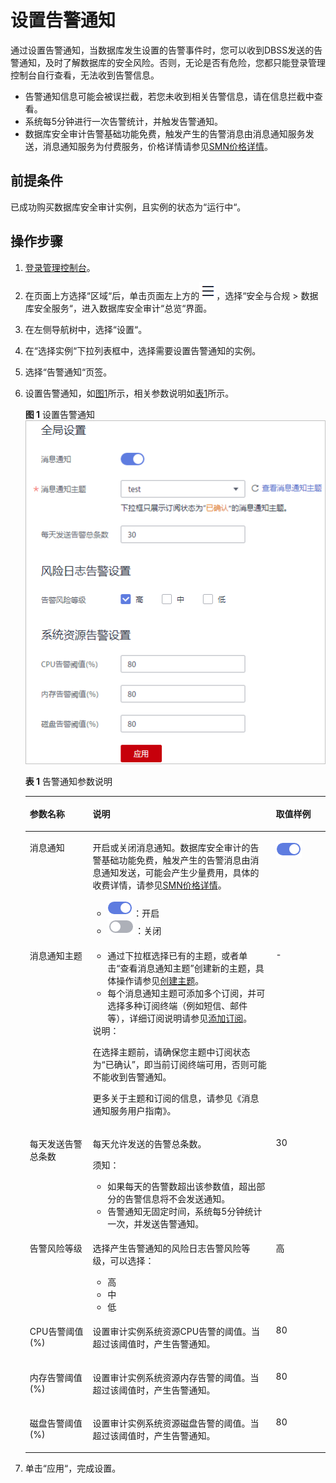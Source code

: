 # 设置告警通知<a name="dbss_01_0239"></a>

通过设置告警通知，当数据库发生设置的告警事件时，您可以收到DBSS发送的告警通知，及时了解数据库的安全风险。否则，无论是否有危险，您都只能登录管理控制台自行查看，无法收到告警信息。

-   告警通知信息可能会被误拦截，若您未收到相关告警信息，请在信息拦截中查看。
-   系统每5分钟进行一次告警统计，并触发告警通知。
-   数据库安全审计告警基础功能免费，触发产生的告警消息由消息通知服务发送，消息通知服务为付费服务，价格详情请参见[SMN价格详情](https://www.huaweicloud.com/pricing.html?tab=detail#/smn)。

## 前提条件<a name="section441811405410"></a>

已成功购买数据库安全审计实例，且实例的状态为“运行中“。

## 操作步骤<a name="section17503131918"></a>

1.  [登录管理控制台](https://console.huaweicloud.com/?locale=zh-cn)。
2.  在页面上方选择“区域“后，单击页面左上方的![](figures/icon-list-1.png)，选择“安全与合规  \>  数据库安全服务“，进入数据库安全审计“总览“界面。
3.  在左侧导航树中，选择“设置“。
4.  在“选择实例“下拉列表框中，选择需要设置告警通知的实例。
5.  选择“告警通知“页签。
6.  设置告警通知，如[图1](#fig139441652133611)所示，相关参数说明如[表1](#table29461252153613)所示。

    **图 1**  设置告警通知<a name="fig139441652133611"></a>  
    ![](figures/设置告警通知.png "设置告警通知")

    **表 1**  告警通知参数说明

    <a name="table29461252153613"></a>
    <table><thead align="left"><tr id="row7948205203612"><th class="cellrowborder" valign="top" width="20.979999999999997%" id="mcps1.2.4.1.1"><p id="p095017524368"><a name="p095017524368"></a><a name="p095017524368"></a>参数名称</p>
    </th>
    <th class="cellrowborder" valign="top" width="61.019999999999996%" id="mcps1.2.4.1.2"><p id="p895114521361"><a name="p895114521361"></a><a name="p895114521361"></a>说明</p>
    </th>
    <th class="cellrowborder" valign="top" width="18%" id="mcps1.2.4.1.3"><p id="p199523525366"><a name="p199523525366"></a><a name="p199523525366"></a>取值样例</p>
    </th>
    </tr>
    </thead>
    <tbody><tr id="row4309191713252"><td class="cellrowborder" valign="top" width="20.979999999999997%" headers="mcps1.2.4.1.1 "><p id="p430901710256"><a name="p430901710256"></a><a name="p430901710256"></a>消息通知</p>
    </td>
    <td class="cellrowborder" valign="top" width="61.019999999999996%" headers="mcps1.2.4.1.2 "><p id="p3309141762510"><a name="p3309141762510"></a><a name="p3309141762510"></a>开启或关闭消息通知。数据库安全审计的告警基础功能免费，触发产生的告警消息由消息通知发送，可能会产生少量费用，具体的收费详情，请参见<a href="https://www.huaweicloud.com/pricing.html?tab=detail#/smn" target="_blank" rel="noopener noreferrer">SMN价格详情</a>。</p>
    <a name="ul3491131152213"></a><a name="ul3491131152213"></a><ul id="ul3491131152213"><li><a name="dbss_01_0248_image111294222214"></a><a name="dbss_01_0248_image111294222214"></a><span><img id="dbss_01_0248_image111294222214" src="figures/icon-open-2.png"></span>：开启</li><li><a name="dbss_01_0248_image146161639421"></a><a name="dbss_01_0248_image146161639421"></a><span><img id="dbss_01_0248_image146161639421" src="figures/icon-close-1.png"></span>：关闭</li></ul>
    </td>
    <td class="cellrowborder" valign="top" width="18%" headers="mcps1.2.4.1.3 "><p id="p8309191711256"><a name="p8309191711256"></a><a name="p8309191711256"></a><a name="dbss_01_0248_image19682105416402"></a><a name="dbss_01_0248_image19682105416402"></a><span><img id="dbss_01_0248_image19682105416402" src="figures/icon-open.png"></span></p>
    </td>
    </tr>
    <tr id="row17829124216241"><td class="cellrowborder" valign="top" width="20.979999999999997%" headers="mcps1.2.4.1.1 "><p id="p8830164222411"><a name="p8830164222411"></a><a name="p8830164222411"></a>消息通知主题</p>
    </td>
    <td class="cellrowborder" valign="top" width="61.019999999999996%" headers="mcps1.2.4.1.2 "><a name="ul87280392273"></a><a name="ul87280392273"></a><ul id="ul87280392273"><li>通过下拉框选择已有的主题，或者单击<span class="parmname" id="parmname1919461913293"><a name="parmname1919461913293"></a><a name="parmname1919461913293"></a>“查看消息通知主题”</span>创建新的主题，具体操作请参见<a href="https://support.huaweicloud.com/usermanual-smn/zh-cn_topic_0043961401.html" target="_blank" rel="noopener noreferrer">创建主题</a>。</li><li>每个消息通知主题可添加多个订阅，并可选择多种订阅终端（例如短信、邮件等），详细订阅说明请参见<a href="https://support.huaweicloud.com/usermanual-smn/smn_ug_0008.html" target="_blank" rel="noopener noreferrer">添加订阅</a>。</li></ul>
    <div class="note" id="note651131714286"><a name="note651131714286"></a><a name="note651131714286"></a><span class="notetitle"> 说明： </span><div class="notebody"><p id="p155113174288"><a name="p155113174288"></a><a name="p155113174288"></a>在选择主题前，请确保您主题中订阅状态为<span class="parmvalue" id="parmvalue1482141615305"><a name="parmvalue1482141615305"></a><a name="parmvalue1482141615305"></a>“已确认”</span>，即当前订阅终端可用，否则可能不能收到告警通知。</p>
    </div></div>
    <p id="p85837369330"><a name="p85837369330"></a><a name="p85837369330"></a>更多关于主题和订阅的信息，请参见<span id="cite17471936162918"><a name="cite17471936162918"></a><a name="cite17471936162918"></a>《消息通知服务用户指南》</span>。</p>
    </td>
    <td class="cellrowborder" valign="top" width="18%" headers="mcps1.2.4.1.3 "><p id="p6831642122413"><a name="p6831642122413"></a><a name="p6831642122413"></a>-</p>
    </td>
    </tr>
    <tr id="row1495265210362"><td class="cellrowborder" valign="top" width="20.979999999999997%" headers="mcps1.2.4.1.1 "><p id="p149534524364"><a name="p149534524364"></a><a name="p149534524364"></a>每天发送告警总条数</p>
    </td>
    <td class="cellrowborder" valign="top" width="61.019999999999996%" headers="mcps1.2.4.1.2 "><p id="p395420524364"><a name="p395420524364"></a><a name="p395420524364"></a>每天允许发送的告警总条数。</p>
    <div class="notice" id="note6297171931510"><a name="note6297171931510"></a><a name="note6297171931510"></a><span class="noticetitle"> 须知： </span><div class="noticebody"><a name="ul202824421921"></a><a name="ul202824421921"></a><ul id="ul202824421921"><li>如果每天的告警数超出该参数值，超出部分的告警信息将不会发送通知。</li><li>告警通知无固定时间，系统每5分钟统计一次，并发送告警通知。</li></ul>
    </div></div>
    </td>
    <td class="cellrowborder" valign="top" width="18%" headers="mcps1.2.4.1.3 "><p id="p495713521365"><a name="p495713521365"></a><a name="p495713521365"></a>30</p>
    </td>
    </tr>
    <tr id="row995917529362"><td class="cellrowborder" valign="top" width="20.979999999999997%" headers="mcps1.2.4.1.1 "><p id="p20959145216368"><a name="p20959145216368"></a><a name="p20959145216368"></a>告警风险等级</p>
    </td>
    <td class="cellrowborder" valign="top" width="61.019999999999996%" headers="mcps1.2.4.1.2 "><p id="p12960125233614"><a name="p12960125233614"></a><a name="p12960125233614"></a>选择产生告警通知的风险日志告警风险等级，可以选择：</p>
    <a name="ul11951164818432"></a><a name="ul11951164818432"></a><ul id="ul11951164818432"><li>高</li><li>中</li><li>低</li></ul>
    </td>
    <td class="cellrowborder" valign="top" width="18%" headers="mcps1.2.4.1.3 "><p id="p149601652163619"><a name="p149601652163619"></a><a name="p149601652163619"></a>高</p>
    </td>
    </tr>
    <tr id="row3960852133616"><td class="cellrowborder" valign="top" width="20.979999999999997%" headers="mcps1.2.4.1.1 "><p id="p1960185211365"><a name="p1960185211365"></a><a name="p1960185211365"></a>CPU告警阈值(%)</p>
    </td>
    <td class="cellrowborder" valign="top" width="61.019999999999996%" headers="mcps1.2.4.1.2 "><p id="p154605116810"><a name="p154605116810"></a><a name="p154605116810"></a>设置审计实例系统资源CPU告警的阈值。当超过该阈值时，产生告警通知。</p>
    </td>
    <td class="cellrowborder" valign="top" width="18%" headers="mcps1.2.4.1.3 "><p id="p196165217369"><a name="p196165217369"></a><a name="p196165217369"></a>80</p>
    </td>
    </tr>
    <tr id="row19470200440"><td class="cellrowborder" valign="top" width="20.979999999999997%" headers="mcps1.2.4.1.1 "><p id="p124702034416"><a name="p124702034416"></a><a name="p124702034416"></a>内存告警阈值(%)</p>
    </td>
    <td class="cellrowborder" valign="top" width="61.019999999999996%" headers="mcps1.2.4.1.2 "><p id="p64711016449"><a name="p64711016449"></a><a name="p64711016449"></a>设置审计实例系统资源内存告警的阈值。当超过该阈值时，产生告警通知。</p>
    </td>
    <td class="cellrowborder" valign="top" width="18%" headers="mcps1.2.4.1.3 "><p id="p154719013441"><a name="p154719013441"></a><a name="p154719013441"></a>80</p>
    </td>
    </tr>
    <tr id="row1743917410440"><td class="cellrowborder" valign="top" width="20.979999999999997%" headers="mcps1.2.4.1.1 "><p id="p1543920494411"><a name="p1543920494411"></a><a name="p1543920494411"></a>磁盘告警阈值(%)</p>
    </td>
    <td class="cellrowborder" valign="top" width="61.019999999999996%" headers="mcps1.2.4.1.2 "><p id="p8942134215454"><a name="p8942134215454"></a><a name="p8942134215454"></a>设置审计实例系统资源磁盘告警的阈值。当超过该阈值时，产生告警通知。</p>
    </td>
    <td class="cellrowborder" valign="top" width="18%" headers="mcps1.2.4.1.3 "><p id="p114391046444"><a name="p114391046444"></a><a name="p114391046444"></a>80</p>
    </td>
    </tr>
    </tbody>
    </table>

7.  单击“应用“，完成设置。

